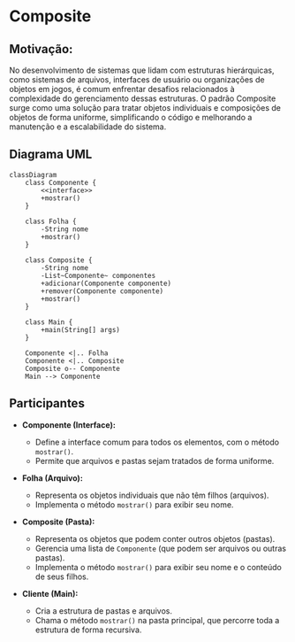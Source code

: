 # Composite

## Motivação: 
No desenvolvimento de sistemas que lidam com estruturas hierárquicas, como sistemas de arquivos, interfaces de usuário ou organizações de objetos em jogos, é comum enfrentar desafios relacionados à complexidade do gerenciamento dessas estruturas. O padrão Composite surge como uma solução para tratar objetos individuais e composições de objetos de forma uniforme, simplificando o código e melhorando a manutenção e a escalabilidade do sistema.


 
## Diagrama UML

```mermaid
classDiagram
    class Componente {
        <<interface>>
        +mostrar()
    }

    class Folha {
        -String nome
        +mostrar()
    }

    class Composite {
        -String nome
        -List~Componente~ componentes
        +adicionar(Componente componente)
        +remover(Componente componente)
        +mostrar()
    }

    class Main {
        +main(String[] args)
    }

    Componente <|.. Folha
    Componente <|.. Composite
    Composite o-- Componente
    Main --> Componente
```

## Participantes

- **Componente (Interface):**
  - Define a interface comum para todos os elementos, com o método `mostrar()`.
  - Permite que arquivos e pastas sejam tratados de forma uniforme.

- **Folha (Arquivo):**
  - Representa os objetos individuais que não têm filhos (arquivos).
  - Implementa o método `mostrar()` para exibir seu nome.

- **Composite (Pasta):**
  - Representa os objetos que podem conter outros objetos (pastas).
  - Gerencia uma lista de `Componente` (que podem ser arquivos ou outras pastas).
  - Implementa o método `mostrar()` para exibir seu nome e o conteúdo de seus filhos.

- **Cliente (Main):**
  - Cria a estrutura de pastas e arquivos.
  - Chama o método `mostrar()` na pasta principal, que percorre toda a estrutura de forma recursiva.

